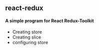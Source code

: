 ## react-redux
#### A simple program for React Redux-Toolkit
- Creating store
- Creating slice
- configuring store
